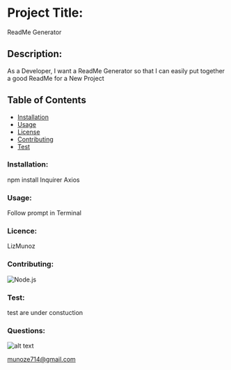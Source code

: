
# Project Title:
ReadMe Generator

## Description:
As a Developer, I want a ReadMe Generator so that I can easily put together a good ReadMe for a New Project

## Table of Contents

* [Installation](#Installation)
* [Usage](#Usage)
* [License](#License)
* [Contributing](#Contributing)
* [Test](#Test)

### Installation:
npm install Inquirer Axios

### Usage:
Follow prompt in Terminal

### Licence:
LizMunoz

### Contributing:
![Node.js](https://img.shields.io/badge/Contributor%20Covenant-v2.0%20adopted-ff69b4.svg)

### Test:
test are under constuction

### Questions:

![alt text](https://avatars0.githubusercontent.com/u/59346164?v=4)

[munoze714@gmail.com
](munoze714@gmail.com)
